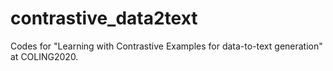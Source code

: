 # contrastive_data2text
Codes for "Learning with Contrastive Examples for data-to-text generation" at COLING2020.
